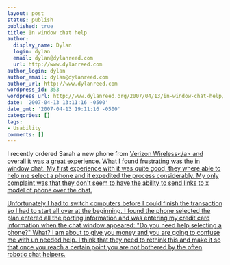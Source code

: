 ```yaml
---
layout: post
status: publish
published: true
title: In window chat help
author:
  display_name: Dylan
  login: dylan
  email: dylan@dylanreed.com
  url: http://www.dylanreed.com
author_login: dylan
author_email: dylan@dylanreed.com
author_url: http://www.dylanreed.com
wordpress_id: 353
wordpress_url: http://www.dylanreed.org/2007/04/13/in-window-chat-help/
date: '2007-04-13 13:11:16 -0500'
date_gmt: '2007-04-13 19:11:16 -0500'
categories: []
tags:
- Usability
comments: []
---
```

<p>I recently ordered Sarah a new phone from <a href="http:&#47;&#47;www.verizonwireless.com&#47;b2c&#47;splash&#47;splash.jsp?vendorid=PERFORMICS&jspName=&#47;splash&#47;splash.jsp&v=16&cm_ven=Performics&cm_cat=Affiliate&cm_pla=234x60_equip_2.gif&cm_ite=Bluemark%20Worldwide%2C%20LLC&cm_ite=perform2006">Verizon Wireless<&#47;a> and overall it was a great experience. What I found frustrating was the in window chat. My first experience with it was quite good, they where able to help me select a phone and it expedited the process considerably. My only complaint was that they don't seem to have the ability to send links to x model of phone over the chat.</p>
<p>Unfortunately I had to switch computers before I could finish the transaction so I had to start all over at the beginning. I found the phone selected the plan entered all the porting information and was entering my credit card information when the chat window appeared: "Do you need help selecting a phone?" What? I am about to give you money and you are going to confuse me with un needed help. I think that they need to rethink this and make it so that once you reach a certain point you are not bothered by the often robotic chat helpers.</p>
